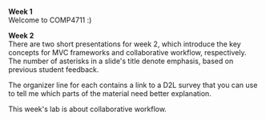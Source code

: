 **Week 1**  
Welcome to COMP4711 :)

**Week 2**  
There are two short presentations for week 2, which
introduce the key concepts for MVC frameworks and collaborative workflow, respectively.
The number of asterisks in a slide's title denote emphasis, based on previous
student feedback.

The organizer line for each contains a link to a D2L survey that
you can use to tell me which parts of the material need better explanation.

This week's lab is about collaborative workflow.